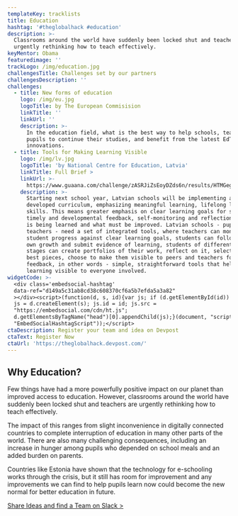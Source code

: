 ```yaml
---
templateKey: tracklists
title: Education
hashtag: '#theglobalhack #education'
description: >-
  Classrooms around the world have suddenly been locked shut and teachers are
  urgently rethinking how to teach effectively.
keyMentor: Obama
featuredimage: ''
trackLogo: /img/education.jpg
challengesTitle: Challenges set by our partners
challengesDescription: ''
challenges:
  - title: New forms of education
    logo: /img/eu.jpg
    logoTitle: by The European Commisision
    linkTitle: ''
    linkUrl: ''
    description: >-
      In the education field, what is the best way to help schools, teachers and
      pupils to continue their studies, and benefit from the latest EdTech
      innovations.
  - title: Tools for Making Learning Visible
    logo: /img/lv.jpg
    logoTitle: 'by National Centre for Education, Latvia'
    linkTitle: Full Brief >
    linkUrl: >-
      https://www.guaana.com/challenge/zASRJiZsEoyDZds6n/results/HTMGegZ9yjxiHaJoi/KRokbc762os8G2W85/main
    description: >-
      Starting next school year, Latvian schools will be implementing a newly
      developed curriculum, emphasizing meaningful learning, lifelong learning
      skills. This means greater emphasis on clear learning goals for students,
      timely and developmental feedback, self-monitoring and reflection on what
      is being learned and what must be improved. Latvian schools - pupils and
      teachers - need a set of integrated tools, where teachers can monitor
      student progress against clear learning goals, students can follow their
      own growth and submit evidence of learning, students of different ages and
      stages can create portfolios of their work, reflect on it, select their
      best pieces, choose to make them visible to peers and teachers for
      feedback, in other words - simple, straightforward tools that help make
      learning visible to everyone involved.
widgetCode: >-
  <div class='embedsocial-hashtag'
  data-ref="d149a5c31ab8cd38c608370cf6a5b7efda5a3a82"
  ></div><script>(function(d, s, id){var js; if (d.getElementById(id)) {return;}
  js = d.createElement(s); js.id = id; js.src =
  "https://embedsocial.com/cdn/ht.js";
  d.getElementsByTagName("head")[0].appendChild(js);}(document, "script",
  "EmbedSocialHashtagScript"));</script>
ctaDescription: Register your team and idea on Devpost
ctaText: Register Now
ctaUrl: 'https://theglobalhack.devpost.com/'
---
```


## Why Education?

Few things have had a more powerfully positive impact on our planet than improved access to education. However, classrooms around the world have suddenly been locked shut and teachers are urgently rethinking how to teach effectively.

The impact of this ranges from slight inconvenience in digitally connected countries to complete interruption of education in many other parts of the world. There are also many challenging consequences, including an increase in hunger among pupils who depended on school meals and an added burden on parents.

Countries like Estonia have shown that the technology for e-schooling works through the crisis, but it still has room for improvement and any improvements we can find to help pupils learn now could become the new normal for better education in future.

[Share Ideas and find a Team on Slack >](http://theglobalhack.com/slack)

